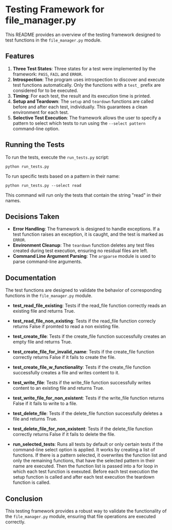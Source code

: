 # Testing Framework for file_manager.py

This README provides an overview of the testing framework designed to test functions in the `file_manager.py` module.

## Features

1. **Three Test States**: Three states for a test were implemented by the framework: `PASS`, `FAIL` and `ERROR`.
2. **Introspection**: The program uses introspection to discover and execute test functions automatically. Only the functions with a `test_` prefix are considered for to be executed.
3. **Timing**: For each test, the result and its execution time is printed.
4. **Setup and Teardown**: The `setup` and `teardown` functions are called before and after each test, individually. This guarantees a clean environment for each test.
5. **Selective Test Execution**: The framework allows the user to specify a pattern to select which tests to run using the `--select pattern` command-line option.

## Running the Tests

To run the tests, execute the `run_tests.py` script:

```
python run_tests.py
```

To run specific tests based on a pattern in their name:

```
python run_tests.py --select read
```

This command will run only the tests that contain the string "read" in their names.

## Decisions Taken

- **Error Handling**: The framework is designed to handle exceptions. If a test function raises an exception, it is caught, and the test is marked as `ERROR`.
- **Environment Cleanup**: The `teardown` function deletes any test files created during test execution, ensuring no residual files are left.
- **Command Line Argument Parsing**: The `argparse` module is used to parse command-line arguments.

## Documentation

The test functions are designed to validate the behavior of corresponding functions in the `file_manager.py` module.

- **test_read_file_existing**: Tests if the read_file function correctly reads an existing file and returns True.
- **test_read_file_non_existing**: Tests if the read_file function correcly returns False if promted to read a non existing file.
- **test_create_file**: Tests if the create_file function successfully creates an empty file and returns True.
- **test_create_file_for_invalid_name**: Tests if the create_file function correctly returns False if it fails to create the file.
- **test_create_file_w_functionality**: Tests if the create_file function successfully creates a file and writes content to it.
- **test_write_file**: Tests if the write_file function successfully writes content to an existing file and returns True.
- **test_write_file_for_non_existent**: Tests if the write_file function returns False if it fails to write to a file.
- **test_delete_file**: Tests if the delete_file function successfully deletes a file and returns True.
- **test_delete_file_for_non_existent**: Tests if the delete_file function correctly returns False if it fails to delete the file.

- **run_selected_tests**: Runs all tests by default or only certain tests if the command-line select option is applied. It works by creating a list of functions. If there is a pattern selected, it overwrites the function list and only the remaining functions, that have the selected pattern in their name are executed. Then the function list is passed into a for loop in which each test function is exexuted. Before each test execution the setup function is called and after each test execution the teardown function is called.

## Conclusion

This testing framework provides a robust way to validate the functionality of the `file_manager.py` module, ensuring that file operations are executed correctly.
